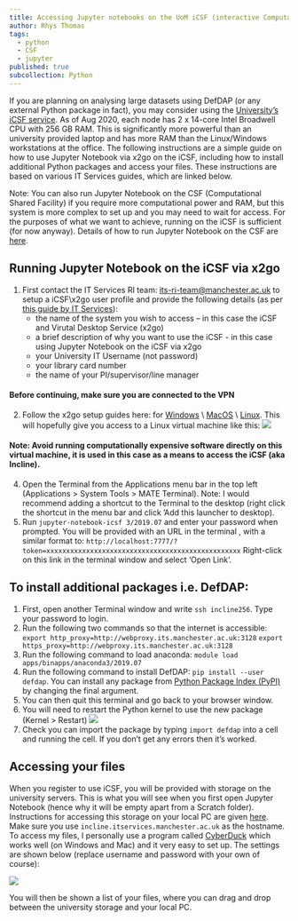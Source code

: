 ```yaml
---
title: Accessing Jupyter notebooks on the UoM iCSF (interactive Computational Shared Facility)
author: Rhys Thomas
tags:
  - python
  - CSF
  - jupyter
published: true
subcollection: Python
---
```


If you are planning on analysing large datasets using DefDAP (or any external Python package in fact), you may consider using the [University’s iCSF service](http://ri.itservices.manchester.ac.uk/icsf/). As of Aug 2020, each node has 2 x 14-core Intel Broadwell CPU with 256 GB RAM. This is significantly more powerful than an university provided laptop and has more RAM than the Linux/Windows workstations at the office. The following instructions are a simple guide on how to use Jupyter Notebook via x2go on the iCSF, including how to install additional Python packages and access your files. These instructions are based on various IT Services guides, which are linked below.

Note: You can also run Jupyter Notebook on the CSF (Computational Shared Facility) if you require more computational power and RAM, but this system is more complex to set up and you may need to wait for access. For the purposes of what we want to achieve, running on the iCSF is sufficient (for now anyway). Details of how to run Jupyter Notebook on the CSF are [here](http://ri.itservices.manchester.ac.uk/csf3/software/applications/jupyter-notebook/).

## Running Jupyter Notebook on the iCSF via x2go

1. First contact the IT Services RI team: its-ri-team@manchester.ac.uk to setup a iCSF\x2go user profile and provide the following details (as per [this guide by IT Services](http://ri.itservices.manchester.ac.uk/icsf/getting-started-on-icsf/user-accounts/)):
    - the name of the system you wish to access – in this case the iCSF and Virutal Desktop Service (x2go)
    - a brief description of why you want to use the iCSF - in this case using Jupyter Notebook on the iCSF via x2go
    - your University IT Username (not password)
    - your library card number
    - the name of your PI/supervisor/line manager

#### Before continuing, make sure you are connected to the VPN

2. Follow the x2go setup guides here: for [Windows](http://ri.itservices.manchester.ac.uk/virtual-desktop-service/x2go/windows/) \ [MacOS](http://ri.itservices.manchester.ac.uk/virtual-desktop-service/x2go/mac/) \ [Linux](http://ri.itservices.manchester.ac.uk/virtual-desktop-service/x2go/linux/). This will hopefully give you access to a Linux virtual machine like this:
![](https://www.dropbox.com/s/26e94pp5cc2pdim/x2go.jpg?raw=1)

#### Note: Avoid running computationally expensive software directly on this virtual machine, it is used in this case as a means to access the iCSF (aka Incline).

4. Open the Terminal from the Applications menu bar in the top left (Applications > System Tools > MATE Terminal). Note: I would recommend adding a shortcut to the Terminal to the desktop (right click the shortcut in the menu bar and click ’Add this launcher to desktop).
5. Run `jupyter-notebook-icsf 3/2019.07` and enter your password when prompted. You will be provided with an URL in the terminal , with a similar format to:
`http://localhost:7777/?token=xxxxxxxxxxxxxxxxxxxxxxxxxxxxxxxxxxxxxxxxxxxxxxxxx`
Right-click on this link in the terminal window and select ‘Open Link’.

## To install additional packages i.e. DefDAP:

1. First, open another Terminal window and write `ssh incline256`. Type your password to login.
2. Run the following two commands so that the internet is accessible:
`export http_proxy=http://webproxy.its.manchester.ac.uk:3128`
`export https_proxy=http://webproxy.its.manchester.ac.uk:3128`
3. Run the following command to load anaconda: `module load apps/binapps/anaconda3/2019.07`
4. Run the following command to install DefDAP: `pip install --user defdap`. You can install any package from [Python Package Index (PyPI)](pypi.org) by changing the final argument.
5. You can then quit this terminal and go back to your browser window.
6. You will need to restart the Python kernel to use the new package (Kernel > Restart)
![](https://www.dropbox.com/s/rsrn1tsxh5elr43/restart.jpg?raw=1)
7. Check you can import the package by typing `import defdap` into a cell and running the cell. If you don’t get any errors then it’s worked.

## Accessing your files
When you register to use iCSF, you will be provided with storage on the university servers. This is what you will see when you first open Jupyter Notebook (hence why it will be empty apart from a Scratch folder). Instructions for accessing this storage on your local PC are given [here](http://ri.itservices.manchester.ac.uk/userdocs/file-transfer/). Make sure you use `incline.itservices.manchester.ac.uk` as the hostname.
To access my files, I personally use a program called [CyberDuck](https://cyberduck.io) which works well (on Windows and Mac) and it very easy to set up. The settings are shown below (replace username and password with your own of course):

![](https://www.dropbox.com/s/syfn5n8osa4o5cm/cyberduck.png?raw=1)

You will then be shown a list of your files, where you can drag and drop between the university storage and your local PC.

